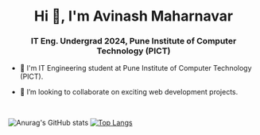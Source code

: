 <h1 align="center">Hi 👋, I'm Avinash Maharnavar</h1>
<h3 align="center">IT Eng. Undergrad 2024, Pune Institute of Computer Technology (PICT)</h3>

- 🔭 I'm IT Engineering student at Pune Institute of Computer Technology (PICT).<br/>

- 👯 I’m looking to collaborate on exciting web development projects.
<br/>

<!--[![Anurag's GitHub stats](https://github-readme-stats.vercel.app/api?username=Avi8010&show_icons=true&theme=merko)](https://github.com/anuraghazra/github-readme-stats)
-->
![Anurag's GitHub stats](https://github-readme-stats.vercel.app/api?username=Avi8010=true&theme=radical)
[![Top Langs](https://github-readme-stats.vercel.app/api/top-langs/?username=Avi8010&hide=jupyter%20notebook&langs_count=8&layout=compact&theme=radical&show_icons=true)](https://github.com/anuraghazra/github-readme-stats)

<!--
![Top Langs](https://github-readme-stats.vercel.app/api/top-langs/?username=Avi8010&hide=jupyter_notebook)

<!--
**Avi8010/Avi8010** is a ✨ _special_ ✨ repository because its `README.md` (this file) appears on your GitHub profile.

Here are some ideas to get you started:

- 🔭 I’m currently working on ...
- 🌱 I’m currently learning ...
- 👯 I’m looking to collaborate on ...
- 🤔 I’m looking for help with ...
- 💬 Ask me about ...
- 📫 How to reach me: ...
- 😄 Pronouns: ...
- ⚡ Fun fact: ...
-->
